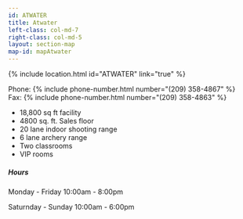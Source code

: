 ```yaml
---
id: ATWATER
title: Atwater
left-class: col-md-7
right-class: col-md-5
layout: section-map
map-id: mapAtwater
---
```

{% include location.html id="ATWATER" link="true" %}

Phone: {% include phone-number.html number="(209) 358-4867" %}<br />
Fax: {% include phone-number.html number="(209) 358-4863" %}<br />

- 18,800 sq ft facility
- 4800 sq. ft. Sales floor
- 20 lane indoor shooting range
- 6 lane archery range
- Two classrooms
- VIP rooms

##### Hours

Monday - Friday
10:00am - 8:00pm

Saturnday - Sunday
10:00am - 6:00pm

